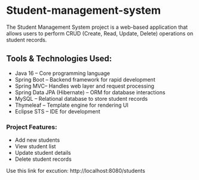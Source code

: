 # Student-management-system
The Student Management System project is a web-based application that allows users to perform CRUD (Create, Read, Update, Delete) operations on student records.

## Tools & Technologies Used: 
- Java 16 – Core programming language  
- Spring Boot – Backend framework for rapid development  
- Spring MVC– Handles web layer and request processing  
- Spring Data JPA (Hibernate) – ORM for database interactions  
- MySQL – Relational database to store student records  
- Thymeleaf – Template engine for rendering UI  
- Eclipse STS – IDE for development

### Project Features:
- Add new students  
- View student list  
- Update student details  
- Delete student records  

Use this link for excution: http://localhost:8080/students
